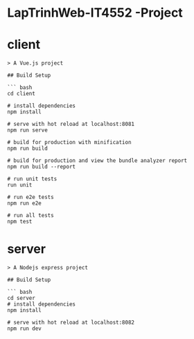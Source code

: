# LapTrinhWeb-IT4552 -Project


# client
	
	> A Vue.js project

	## Build Setup

	``` bash
	cd client

	# install dependencies
	npm install

	# serve with hot reload at localhost:8081
	npm run serve

	# build for production with minification
	npm run build

	# build for production and view the bundle analyzer report
	npm run build --report

	# run unit tests
	run unit

	# run e2e tests
	npm run e2e

	# run all tests
	npm test


# server
	> A Nodejs express project

	## Build Setup
	
	``` bash
 	cd server
	# install dependencies
	npm install

	# serve with hot reload at localhost:8082
	npm run dev

	



